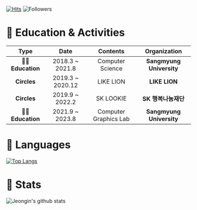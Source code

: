 [![Hits](https://hits.seeyoufarm.com/api/count/incr/badge.svg?url=https%3A%2F%2Fgithub.com%2Fjeongiin&count_bg=%23613ADF&title_bg=%237D7575&icon=&icon_color=%23FFFFFF&title=hits&edge_flat=false)](https://hits.seeyoufarm.com) ![Followers](https://img.shields.io/github/followers/jeongiin?style=social)

# 💜 Education & Activities
|        Type        |       Date       |     Contents     |     Organization     |
|:------------------:|:----------------:|:----------------:|:--------------------:|
| **👩‍🎓 Education** |   2018.3 ~ 2021.8  | Computer Science | **Sangmyung University** |
|    **Circles**   | 2019.3 ~ 2020.12 |     LIKE LION    |       **LIKE LION**      |
|    **Circles**   |   2019.9 ~ 2022.2  |     SK LOOKIE    |    **SK 행복나눔재단**   |
| **👩‍🎓 Education** |   2021.9 ~ 2023.8  | Computer Graphics Lab | **Sangmyung University** |

# 💙 Languages
[![Top Langs](https://github-readme-stats.vercel.app/api/top-langs/?username=jeongiin&layout=compact)](https://github.com/anuraghazra/github-readme-stats)

# 🤍 Stats
![Jeongin's github stats](https://github-readme-stats.vercel.app/api?username=jeongiin&show_icons=true)
